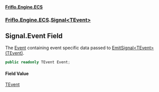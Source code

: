 #### [Friflo.Engine.ECS](index.md#'index')
### [Friflo.Engine.ECS](Friflo.Engine.ECS.md#'Friflo.Engine.ECS').[Signal&lt;TEvent&gt;](Signal_TEvent_.md#'Friflo.Engine.ECS.Signal<TEvent>')

## Signal<TEvent>.Event Field

The [Event](Signal_TEvent_.Event.md#'Friflo.Engine.ECS.Signal<TEvent>.Event') containing event specific data passed to [EmitSignal&lt;TEvent&gt;(TEvent)](Entity.EmitSignal_TEvent_(TEvent).md#'Friflo.Engine.ECS.Entity.EmitSignal<TEvent>(TEvent)').

```csharp
public readonly TEvent Event;
```

#### Field Value
[TEvent](Signal_TEvent_.md#Friflo.Engine.ECS.Signal_TEvent_.TEvent#'Friflo.Engine.ECS.Signal<TEvent>.TEvent')